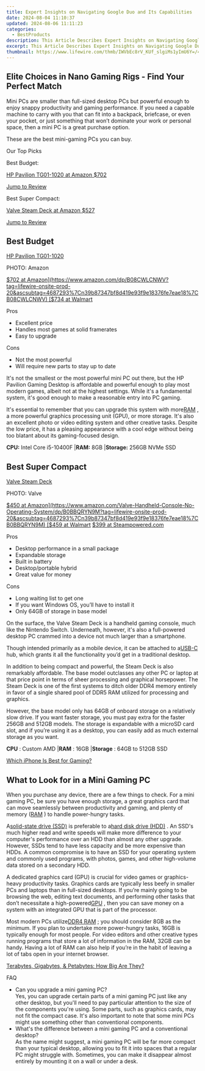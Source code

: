 ```yaml
---
title: Expert Insights on Navigating Google Duo and Its Capabilities
date: 2024-08-04 11:10:37
updated: 2024-08-06 11:11:23
categories:
  - BestProducts
description: This Article Describes Expert Insights on Navigating Google Duo and Its Capabilities
excerpt: This Article Describes Expert Insights on Navigating Google Duo and Its Capabilities
thumbnail: https://www.lifewire.com/thmb/IWVbEc8rV_KUf_slgiMs1yImU6Y=/400x300/filters:no_upscale():max_bytes(150000):strip_icc():format(webp)/3664407435_8905f907f2_o-56a9d1d03df78cf772aacc8f.png
---
```


## Elite Choices in Nano Gaming Rigs - Find Your Perfect Match

 Mini PCs are smaller than full-sized desktop PCs but powerful enough to enjoy snappy productivity and gaming performance. If you need a capable machine to carry with you that can fit into a backpack, briefcase, or even your pocket, or just something that won’t dominate your work or personal space, then a mini PC is a great purchase option.

 These are the best mini-gaming PCs you can buy.

 Our Top Picks

 Best Budget:

[HP Pavilion TG01-1020 at Amazon  $702](https://www.amazon.com/dp/B08CWLCNWV?tag=lifewire-onsite-prod-20&ascsubtag=4687293%7Cn39b87347bf8d419e93f9e18376fe7eae18%7CB08CWLCNWV)

[Jump to Review](https://tidio.pxf.io/9grog5)

 Best Super Compact:

[Valve Steam Deck at Amazon  $527](https://www.amazon.com/Valve-Handheld-Console-No-Operating-System/dp/B0BBQRYN9M?tag=lifewire-onsite-prod-20&ascsubtag=4687293%7Cn39b87347bf8d419e93f9e18376fe7eae18%7CB0BBQRYN9M)

[Jump to Review](https://tidio.pxf.io/9grog5)

## Best Budget

[HP Pavilion TG01-1020](https://www.amazon.com/dp/B08CWLCNWV?tag=lifewire-onsite-prod-20&ascsubtag=4687293%7Cn39b87347bf8d419e93f9e18376fe7eae18%7CB08CWLCNWV)

[](https://www.amazon.com/dp/B08CWLCNWV?tag=lifewire-onsite-prod-20&ascsubtag=4687293%7Cn39b87347bf8d419e93f9e18376fe7eae18%7CB08CWLCNWV)

PHOTO: Amazon

[$702 at Amazon](https://www.amazon.com/dp/B08CWLCNWV?tag=lifewire-onsite-prod-20&ascsubtag=4687293%7Cn39b87347bf8d419e93f9e18376fe7eae18%7CB08CWLCNWV) [$734 at Walmart](https://www.walmart.com/ip/HP-Pavilion-Gaming-Desktop-Intel-Core-i5-10400F-8GB-DDR4-1-DIMM-256GB-NVME-SSD-M-2-Windows-10-Wired-KB-Mouse-3-in-1-NVIDIA-GeForce-GTX-1650-4GB-GDDR5/749183006?slfpid=3)

 Pros

* Excellent price
* Handles most games at solid framerates
* Easy to upgrade

 Cons

* Not the most powerful
* Will require new parts to stay up to date

 It's not the smallest or the most powerful mini PC out there, but the HP Pavilion Gaming Desktop is affordable and powerful enough to play most modern games, albeit not at the highest settings. While it's a fundamental system, it's good enough to make a reasonable entry into PC gaming.

 It's essential to remember that you can upgrade this system with more[RAM](https://www.lifewire.com/what-is-random-access-memory-ram-2618159) , a more powerful graphics processing unit (GPU), or more storage. It's also an excellent photo or video editing system and other creative tasks. Despite the low price, it has a pleasing appearance with a cool edge without being too blatant about its gaming-focused design.

**CPU:** Intel Core i5-10400F |**RAM:** 8GB |**Storage:** 256GB NVMe SSD

## Best Super Compact

[Valve Steam Deck](https://www.amazon.com/Valve-Handheld-Console-No-Operating-System/dp/B0BBQRYN9M?tag=lifewire-onsite-prod-20&ascsubtag=4687293%7Cn39b87347bf8d419e93f9e18376fe7eae18%7CB0BBQRYN9M)

[](https://www.amazon.com/Valve-Handheld-Console-No-Operating-System/dp/B0BBQRYN9M?tag=lifewire-onsite-prod-20&ascsubtag=4687293%7Cn39b87347bf8d419e93f9e18376fe7eae18%7CB0BBQRYN9M)

PHOTO: Valve

[$450 at Amazon](https://www.amazon.com/Valve-Handheld-Console-No-Operating-System/dp/B0BBQRYN9M?tag=lifewire-onsite-prod-20&ascsubtag=4687293%7Cn39b87347bf8d419e93f9e18376fe7eae18%7CB0BBQRYN9M) [$459 at Walmart](https://www.walmart.com/ip/Valve-Steam-Deck-64-GB/2237665775) [$399 at Steampowered.com](https://store.steampowered.com/steamdeck)

 Pros

* Desktop performance in a small package
* Expandable storage
* Built in battery
* Desktop/portable hybrid
* Great value for money

 Cons

* Long waiting list to get one
* If you want Windows OS, you’ll have to install it
* Only 64GB of storage in base model

 On the surface, the Valve Steam Deck is a handheld gaming console, much like the Nintendo Switch. Underneath, however, it's also a full-powered desktop PC crammed into a device not much larger than a smartphone.

 Though intended primarily as a mobile device, it can be attached to a[USB-C](https://www.lifewire.com/usb-c-4149490) hub, which grants it all the functionality you’d get in a traditional desktop.

 In addition to being compact and powerful, the Steam Deck is also remarkably affordable. The base model outclasses any other PC or laptop at that price point in terms of sheer processing and graphical horsepower. The Steam Deck is one of the first systems to ditch older DDR4 memory entirely in favor of a single shared pool of DDR5 RAM utilized for processing and graphics.

 However, the base model only has 64GB of onboard storage on a relatively slow drive. If you want faster storage, you must pay extra for the faster 256GB and 512GB models. The storage is expandable with a microSD card slot, and if you’re using it as a desktop, you can easily add as much external storage as you want.

**CPU** : Custom AMD |**RAM** : 16GB |**Storage** : 64GB to 512GB SSD

[Which iPhone Is Best for Gaming?](https://www.lifewire.com/best-gaming-phones-5179702)

## What to Look for in a Mini Gaming PC

 When you purchase any device, there are a few things to check. For a mini gaming PC, be sure you have enough storage, a great graphics card that can move seamlessly between productivity and gaming, and plenty of memory ([RAM](https://www.lifewire.com/what-is-random-access-memory-ram-2618159) ) to handle power-hungry tasks.

 A[solid-state drive (SSD)](https://www.lifewire.com/solid-state-drive-833448) is preferable to a[hard disk drive (HDD)](https://www.lifewire.com/what-is-a-hard-disk-drive-2618152) . An SSD's much higher read and write speeds will make more difference to your computer's performance over an HDD than almost any other upgrade. However, SSDs tend to have less capacity and be more expensive than HDDs. A common compromise is to have an SSD for your operating system and commonly used programs, with photos, games, and other high-volume data stored on a secondary HDD.

 A dedicated graphics card (GPU) is crucial for video games or graphics-heavy productivity tasks. Graphics cards are typically less beefy in smaller PCs and laptops than in full-sized desktops. If you’re mainly going to be browsing the web, editing text documents, and performing other tasks that don’t necessitate a high-powered[GPU](https://www.lifewire.com/what-is-a-gpu-5226033) , then you can save money on a system with an integrated GPU that is part of the processor.

 Most modern PCs utilize[DDR4 RAM](https://www.lifewire.com/ddr4-memory-833028) ; you should consider 8GB as the minimum. If you plan to undertake more power-hungry tasks, 16GB is typically enough for most people. For video editors and other creative types running programs that store a lot of information in the RAM, 32GB can be handy. Having a lot of RAM can also help if you’re in the habit of leaving a lot of tabs open in your internet browser.

[Terabytes, Gigabytes, & Petabytes: How Big Are They?](https://www.lifewire.com/terabytes-gigabytes-amp-petabytes-how-big-are-they-4125169)

 FAQ

* Can you upgrade a mini gaming PC?  
 Yes, you can upgrade certain parts of a mini gaming PC just like any other desktop, but you'll need to pay particular attention to the size of the components you're using. Some parts, such as graphics cards, may not fit the compact case. It's also important to note that some mini PCs might use something other than conventional components.
* What's the difference between a mini gaming PC and a conventional desktop?  
 As the name might suggest, a mini gaming PC will be far more compact than your typical desktop, allowing you to fit it into spaces that a regular PC might struggle with. Sometimes, you can make it disappear almost entirely by mounting it on a wall or under a desk.

<ins class="adsbygoogle"
     style="display:block"
     data-ad-format="autorelaxed"
     data-ad-client="ca-pub-7571918770474297"
     data-ad-slot="1223367746"></ins>



<ins class="adsbygoogle"
     style="display:block"
     data-ad-client="ca-pub-7571918770474297"
     data-ad-slot="8358498916"
     data-ad-format="auto"
     data-full-width-responsive="true"></ins>

